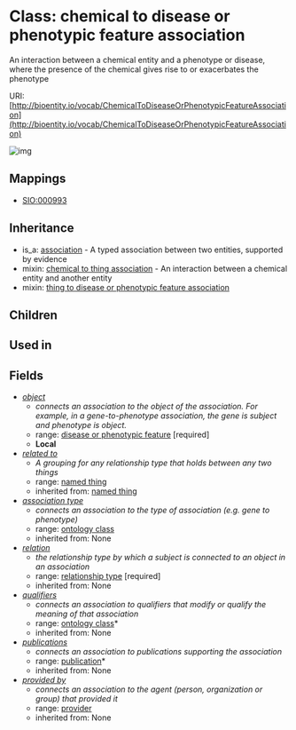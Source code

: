 # Class: chemical to disease or phenotypic feature association


An interaction between a chemical entity and a phenotype or disease, where the presence of the chemical gives rise to or exacerbates the phenotype

URI: [http://bioentity.io/vocab/ChemicalToDiseaseOrPhenotypicFeatureAssociation](http://bioentity.io/vocab/ChemicalToDiseaseOrPhenotypicFeatureAssociation)

![img](http://yuml.me/diagram/nofunky;dir:TB/class/\[Association]^-\[ChemicalToDiseaseOrPhenotypicFeatureAssociation|id(i):identifier_type%20%3F;name(i):label_type%20%3F;category(i):label_type%20%3F;node_property(i):string%20%3F;iri(i):iri_type%20%3F;full_name(i):label_type%20%3F;description(i):narrative_text%20%3F;systematic_synonym(i):label_type%20%3F;subject(i):string;negated(i):boolean%20%3F;association_slot(i):string%20%3F],%20\[ChemicalToDiseaseOrPhenotypicFeatureAssociation]-%20related%20to(i)%20%3F>\[NamedThing],%20\[ChemicalToDiseaseOrPhenotypicFeatureAssociation]-%20association%20type(i)%20%3F>\[OntologyClass],%20\[ChemicalToDiseaseOrPhenotypicFeatureAssociation]-%20relation(i)>\[RelationshipType],%20\[ChemicalToDiseaseOrPhenotypicFeatureAssociation]-%20qualifiers(i)%20*>\[OntologyClass],%20\[ChemicalToDiseaseOrPhenotypicFeatureAssociation]-%20publications(i)%20*>\[Publication],%20\[ChemicalToDiseaseOrPhenotypicFeatureAssociation]-%20provided%20by(i)%20%3F>\[Provider],%20\[ChemicalToDiseaseOrPhenotypicFeatureAssociation]-%20object>\[DiseaseOrPhenotypicFeature],%20\[ChemicalToDiseaseOrPhenotypicFeatureAssociation]uses%20-.->\[ChemicalToThingAssociation],%20\[ChemicalToDiseaseOrPhenotypicFeatureAssociation]uses%20-.->\[ThingToDiseaseOrPhenotypicFeatureAssociation])
## Mappings

 * [SIO:000993](http://semanticscience.org/resource/SIO_000993)
## Inheritance

 *  is_a: [association](Association.md) - A typed association between two entities, supported by evidence
 *  mixin: [chemical to thing association](ChemicalToThingAssociation.md) - An interaction between a chemical entity and another entity
 *  mixin: [thing to disease or phenotypic feature association](ThingToDiseaseOrPhenotypicFeatureAssociation.md)
## Children

## Used in

## Fields

 * _[object](object.md)_
    * _connects an association to the object of the association. For example, in a gene-to-phenotype association, the gene is subject and phenotype is object._
    * range: [disease or phenotypic feature](DiseaseOrPhenotypicFeature.md) [required]
    * __Local__
 * _[related to](related_to.md)_
    * _A grouping for any relationship type that holds between any two things_
    * range: [named thing](NamedThing.md)
    * inherited from: [named thing](NamedThing.md)
 * _[association type](association_type.md)_
    * _connects an association to the type of association (e.g. gene to phenotype)_
    * range: [ontology class](OntologyClass.md)
    * inherited from: None
 * _[relation](relation.md)_
    * _the relationship type by which a subject is connected to an object in an association_
    * range: [relationship type](RelationshipType.md) [required]
    * inherited from: None
 * _[qualifiers](qualifiers.md)_
    * _connects an association to qualifiers that modify or qualify the meaning of that association_
    * range: [ontology class](OntologyClass.md)*
    * inherited from: None
 * _[publications](publications.md)_
    * _connects an association to publications supporting the association_
    * range: [publication](Publication.md)*
    * inherited from: None
 * _[provided by](provided_by.md)_
    * _connects an association to the agent (person, organization or group) that provided it_
    * range: [provider](Provider.md)
    * inherited from: None
